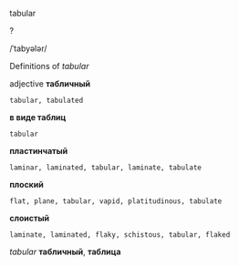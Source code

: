 tabular

?

/ˈtabyələr/

Definitions of _tabular_

adjective
**табличный**

    tabular, tabulated
**в виде таблиц**

    tabular
**пластинчатый**

    laminar, laminated, tabular, laminate, tabulate
**плоский**

    flat, plane, tabular, vapid, platitudinous, tabulate
**слоистый**

    laminate, laminated, flaky, schistous, tabular, flaked

_tabular_
**табличный**, **таблица**